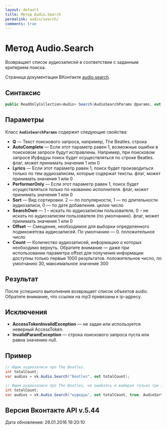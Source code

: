 ```yaml
---
layout: default
title: Метод Audio.Search
permalink: audio/search/
comments: true
---
```

# Метод Audio.Search
Возвращает список аудиозаписей в соответствии с заданным критерием поиска.

Страница документации ВКонтакте [audio.search](https://vk.com/dev/audio.search).

## Синтаксис
``` csharp
public ReadOnlyCollection<Audio> Search(AudioSearchParams @params, out long totalCount)
```

## Параметры
Класс **`AudioSearchParams`** содержит следующие свойства:

+ **Q** — Текст поискового запроса, например, The Beatles. строка
+ **AutoComplete** — Если этот параметр равен 1, возможные ошибки в поисковом запросе будут исправлены. Например, при поисковом запросе Иуфедуы поиск будет осуществляться по строке Beatles. флаг, может принимать значения 1 или 0
+ **Lyrics** — Если этот параметр равен 1, поиск будет производиться только по тем аудиозаписям, которые содержат тексты. флаг, может принимать значения 1 или 0
+ **PerformerOnly** — Если этот параметр равен 1, поиск будет осуществляться только по названию исполнителя. флаг, может принимать значения 1 или 0
+ **Sort** — Вид сортировки. 2 — по популярности, 1 — по длительности аудиозаписи, 0 — по дате добавления. целое число
+ **SearchOwn** — 1 – искать по аудиозаписям пользователя, 0 – не искать по аудиозаписям пользователя (по умолчанию). флаг, может принимать значения 1 или 0
+ **Offset** — Смещение, необходимое для выборки определенного подмножетсва аудиозаписей. По умолчанию — 0. положительное число
+ **Count** — Количество аудиозаписей, информацию о которых необходимо вернуть. Обратите внимание — даже при использовании параметра offset для получения информации доступны только первые 1000 результатов. 
 положительное число, по умолчанию 30, максимальное значение 300

## Результат
После успешного выполнения возвращает список объектов audio. Обратите внимание, что ссылки на mp3 привязаны к ip-адресу.

## Исключения
+ **AccessTokenInvalidException** — не задан или используется неверный AccessToken.
+ **InvalidParamException** — строка поискового запроса пуста или равна значению null.

## Пример
```csharp
// Ищем аудиозаписи про The Beatles.
int totalCount;
var audios = vk.Audio.Search("Beatles", out totalCount);

// Ищем аудиозаписи про The Beatles, но ошибаясь и выбирая только три записи начиная с пятой, сортированных по длительности.
int totalCount;
var audios = vk.Audio.Search("иуфедуы", out totalCount, true, AudioSort.Duration, true, 3, 5);
```

## Версия Вконтакте API v.5.44
Дата обновления: 26.01.2016 19:20:10
